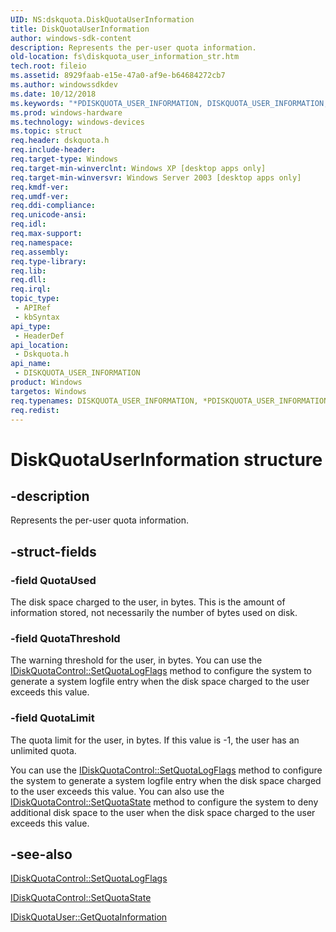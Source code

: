 ```yaml
---
UID: NS:dskquota.DiskQuotaUserInformation
title: DiskQuotaUserInformation
author: windows-sdk-content
description: Represents the per-user quota information.
old-location: fs\diskquota_user_information_str.htm
tech.root: fileio
ms.assetid: 8929faab-e15e-47a0-af9e-b64684272cb7
ms.author: windowssdkdev
ms.date: 10/12/2018
ms.keywords: "*PDISKQUOTA_USER_INFORMATION, DISKQUOTA_USER_INFORMATION, DISKQUOTA_USER_INFORMATION structure [Files], DiskQuotaUserInformation, PDISKQUOTA_USER_INFORMATION, PDISKQUOTA_USER_INFORMATION structure pointer [Files], _win32_diskquota_user_information_str, base.diskquota_user_information_str, dskquota/DISKQUOTA_USER_INFORMATION, dskquota/PDISKQUOTA_USER_INFORMATION, fs.diskquota_user_information_str"
ms.prod: windows-hardware
ms.technology: windows-devices
ms.topic: struct
req.header: dskquota.h
req.include-header: 
req.target-type: Windows
req.target-min-winverclnt: Windows XP [desktop apps only]
req.target-min-winversvr: Windows Server 2003 [desktop apps only]
req.kmdf-ver: 
req.umdf-ver: 
req.ddi-compliance: 
req.unicode-ansi: 
req.idl: 
req.max-support: 
req.namespace: 
req.assembly: 
req.type-library: 
req.lib: 
req.dll: 
req.irql: 
topic_type:
 - APIRef
 - kbSyntax
api_type:
 - HeaderDef
api_location:
 - Dskquota.h
api_name:
 - DISKQUOTA_USER_INFORMATION
product: Windows
targetos: Windows
req.typenames: DISKQUOTA_USER_INFORMATION, *PDISKQUOTA_USER_INFORMATION
req.redist: 
---
```


# DiskQuotaUserInformation structure


## -description


Represents the per-user quota information.


## -struct-fields




### -field QuotaUsed

The disk space charged to the user, in bytes. This is the amount of information stored, not necessarily the number of bytes used on disk.


### -field QuotaThreshold

The warning threshold for the user, in bytes. You can use the 
<a href="https://msdn.microsoft.com/8e5a1637-ad10-4a36-8493-b57c254ae273">IDiskQuotaControl::SetQuotaLogFlags</a> method to configure the system to generate a system logfile entry when the disk space charged to the user exceeds this value.


### -field QuotaLimit

The quota limit for the user, in bytes. If this value is -1, the user has an unlimited quota. 




You can use the <a href="https://msdn.microsoft.com/8e5a1637-ad10-4a36-8493-b57c254ae273">IDiskQuotaControl::SetQuotaLogFlags</a> method to configure the system to generate a system logfile entry when the disk space charged to the user exceeds this value. You can also use the 
<a href="https://msdn.microsoft.com/0bbacc3c-e212-4801-95d8-1e260123665d">IDiskQuotaControl::SetQuotaState</a> method to configure the system to deny additional disk space to the user when the disk space charged to the user exceeds this value.


## -see-also




<a href="https://msdn.microsoft.com/8e5a1637-ad10-4a36-8493-b57c254ae273">IDiskQuotaControl::SetQuotaLogFlags</a>



<a href="https://msdn.microsoft.com/0bbacc3c-e212-4801-95d8-1e260123665d">IDiskQuotaControl::SetQuotaState</a>



<a href="https://msdn.microsoft.com/d1640803-965a-473c-bf10-bee51d47fcfa">IDiskQuotaUser::GetQuotaInformation</a>
 

 

